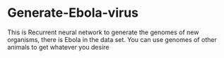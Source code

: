 # Generate-Ebola-virus
This is Recurrent neural network to generate the genomes of new organisms, there is Ebola in the data set. You can use genomes of other animals to get whatever you desire
